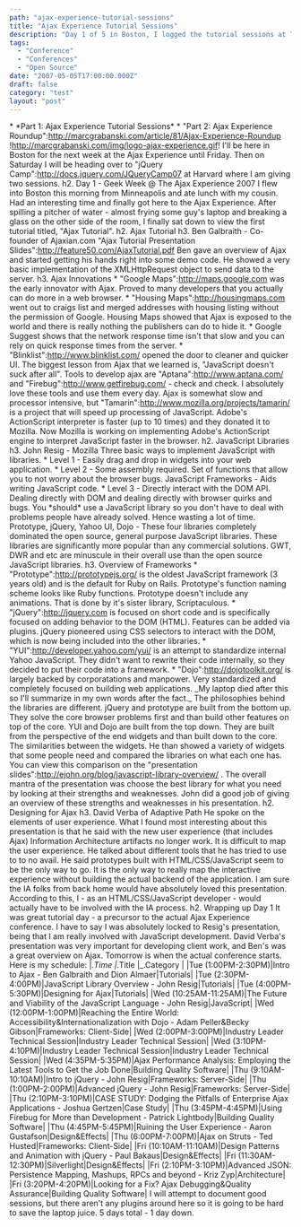 ```yaml
---
path: "ajax-experience-tutorial-sessions"
title: "Ajax Experience Tutorial Sessions"
description: "Day 1 of 5 in Boston, I logged the tutorial sessions at The Ajax Experience."
tags: 
  - "Conference"
  - "Conferences"
  - "Open Source"
date: "2007-05-05T17:00:00.000Z"
draft: false
category: "test"
layout: "post"
---
```


\* \*Part 1: Ajax Experience Tutorial Sessions\* * "Part 2: Ajax Experience Roundup":http://marcgrabanski.com/article/81/Ajax-Experience-Roundup !http://marcgrabanski.com/img/logo-ajax-experience.gif! I'll be here in Boston for the next week at the Ajax Experience until Friday. Then on Saturday I will be heading over to "jQuery Camp":http://docs.jquery.com/JQueryCamp07 at Harvard where I am giving two sessions. h2. Day 1 - Geek Week @ The Ajax Experience 2007 I flew into Boston this morning from Minneapolis and ate lunch with my cousin. Had an interesting time and finally got here to the Ajax Experience. After spilling a pitcher of water - almost frying some guy's laptop and breaking a glass on the other side of the room, I finally sat down to view the first tutorial titled, "Ajax Tutorial". h2. Ajax Tutorial h3. Ben Galbraith - Co-founder of Ajaxian.com "Ajax Tutorial Presentation Slides":http://feature50.com/AjaxTutorial.pdf Ben gave an overview of Ajax and started getting his hands right into some demo code. He showed a very basic implementation of the XMLHttpRequest object to send data to the server. h3. Ajax Innovations * "Google Maps":http://maps.google.com was the early innovator with Ajax. Proved to many developers that you actually can do more in a web browser. * "Housing Maps":http://housingmaps.com went out to craigs list and merged addresses with housing listing without the permission of Google. Housing Maps showed that Ajax is exposed to the world and there is really nothing the publishers can do to hide it. * Google Suggest shows that the network response time isn't that slow and you can rely on quick response times from the server. * "Blinklist":http://www.blinklist.com/ opened the door to cleaner and quicker UI. The biggest lesson from Ajax that we learned is, "JavaScript doesn't suck after all". Tools to develop ajax are "Aptana":http://www.aptana.com/ and "Firebug":http://www.getfirebug.com/ - check and check. I absolutely love these tools and use them every day. Ajax is somewhat slow and processor intensive, but "Tamarin":http://www.mozilla.org/projects/tamarin/ is a project that will speed up processing of JavaScript. Adobe's ActionScript interpreter is faster (up to 10 times) and they donated it to Mozilla. Now Mozilla is working on implementing Adobe's ActionScript engine to interpret JavaScript faster in the browser. h2. JavaScript Libraries h3. John Resig - Mozilla Three basic ways to implement JavaScript with libraries. * Level 1 - Easily drag and drop in widgets into your web application. * Level 2 - Some assembly required. Set of functions that allow you to not worry about the browser bugs. JavaScript Frameworks - Aids writing JavaScript code. * Level 3 - Directly interact with the DOM API. Dealing directly with DOM and dealing directly with browser quirks and bugs. You \*should\* use a JavaScript library so you don't have to deal with problems people have already solved. Hence wasting a lot of time. Prototype, jQuery, Yahoo UI, Dojo - These four libraries completely dominated the open source, general purpose JavaScript libraries. These libraries are significantly more popular than any commercial solutions. GWT, DWR and etc are minuscule in their overall use than the open source JavaScript libraries. h3. Overview of Frameworks * "Prototype":http://prototypejs.org/ is the oldest JavaScript framework (3 years old) and is the default for Ruby on Rails. Prototype's function naming scheme looks like Ruby functions. Prototype doesn't include any animations. That is done by it's sister library, Scriptaculous. * "jQuery":http://jquery.com is focused on short code and is specifically focused on adding behavior to the DOM (HTML). Features can be added via plugins. jQuery pioneered using CSS selectors to interact with the DOM, which is now being included into the other libraries. * "YUI":http://developer.yahoo.com/yui/ is an attempt to standardize internal Yahoo JavaScript. They didn't want to rewrite their code internally, so they decided to put their code into a framework. * "Dojo":http://dojotoolkit.org/ is largely backed by corporatations and manpower. Very standardized and completely focused on building web applications. \_My laptop died after this so I'll summarize in my own words after the fact.\_ The philosophies behind the libraries are different. jQuery and prototype are built from the bottom up. They solve the core browser problems first and than build other features on top of the core. YUI and Dojo are built from the top down. They are built from the perspective of the end widgets and than built down to the core. The similarities between the widgets. He than showed a variety of widgets that some people need and compared the libraries on what each one has. You can view this comparison on the "presentation slides":http://ejohn.org/blog/javascript-library-overview/ . The overall mantra of the presentation was choose the best library for what you need by looking at their strengths and weaknesses. John did a good job of giving an overview of these strengths and weaknesses in his presentation. h2. Designing for Ajax h3. David Verba of Adaptive Path He spoke on the elements of user experience. What I found most interesting about this presentation is that he said with the new user experience (that includes Ajax) Information Architecture artifacts no longer work. It is difficult to map the user experience. He talked about different tools that he has tried to use to to no avail. He said prototypes built with HTML/CSS/JavaScript seem to be the only way to go. It is the only way to really map the interactive experience without building the actual backend of the application. I am sure the IA folks from back home would have absolutely loved this presentation. According to this, I - as an HTML/CSS/JavaScript developer - would actually have to be involved with the IA process. h2. Wrapping up Day 1 It was great tutorial day - a precursor to the actual Ajax Experience conference. I have to say I was absolutely locked to Resig's presentation, being that I am really involved with JavaScript development. David Verba's presentation was very important for developing client work, and Ben's was a great overview on Ajax. Tomorrow is when the actual conference starts. Here is my schedule: |_.Time |_.Title |_.Category | |Tue (1:00PM-2:30PM)|Intro to Ajax - Ben Galbraith and Dion Almaer|Tutorials| |Tue (2:30PM-4:00PM)|JavaScript Library Overview - John Resig|Tutorials| |Tue (4:00PM-5:30PM)|Designing for Ajax|Tutorials| |Wed (10:25AM-11:25AM)|The Future and Viability of the JavaScript Language - John Resig|JavaScript| |Wed (12:00PM-1:00PM)|Reaching the Entire World: Accessibility&Internationalization with Dojo - Adam Peller&Becky Gibson|Frameworks: Client-Side| |Wed (2:00PM-3:00PM)|Industry Leader Technical Session|Industry Leader Technical Session| |Wed (3:10PM-4:10PM)|Industry Leader Technical Session|Industry Leader Technical Session| |Wed (4:35PM-5:35PM)|Ajax Performance Analysis: Employing the Latest Tools to Get the Job Done|Building Quality Software| |Thu (9:10AM-10:10AM)|Intro to jQuery - John Resig|Frameworks: Server-Side| |Thu (1:00PM-2:00PM)|Advanced jQuery - John Resig|Frameworks: Server-Side| |Thu (2:10PM-3:10PM)|CASE STUDY: Dodging the Pitfalls of Enterprise Ajax Applications - Joshua Gertzen|Case Study| |Thu (3:45PM-4:45PM)|Using Firebug for More than Development - Patrick Lightbody|Building Quality Software| |Thu (4:45PM-5:45PM)|Ruining the User Experience - Aaron Gustafson|Design&Effects| |Thu (6:00PM-7:00PM)|Ajax on Struts - Ted Husted|Frameworks: Client-Side| |Fri (10:10AM-11:10AM)|Design Patterns and Animation with jQuery - Paul Bakaus|Design&Effects| |Fri (11:30AM-12:30PM)|Silverlight|Design&Effects| |Fri (2:10PM-3:10PM)|Advanced JSON: Persistence Mapping, Mashups, RPCs and beyond - Kriz Zyp|Architecture| |Fri (3:20PM-4:20PM)|Looking for a Fix? Ajax Debugging&Quality Assurance|Building Quality Software| I will attempt to document good sessions, but there aren't any plugins around here so it is going to be hard to save the laptop juice. 5 days total - 1 day down.